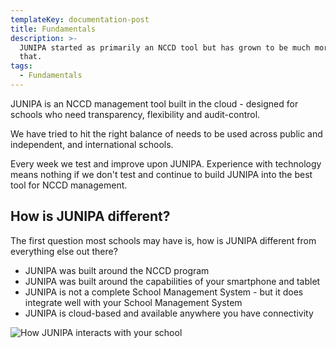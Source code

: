 ```yaml
---
templateKey: documentation-post
title: Fundamentals
description: >-
  JUNIPA started as primarily an NCCD tool but has grown to be much more than
  that.
tags:
  - Fundamentals
---
```

JUNIPA is an NCCD management tool built in the cloud - designed for schools who need transparency, flexibility and audit-control.

We have tried to hit the right balance of needs to be used across public and independent, and international schools. 

Every week we test and improve upon JUNIPA. Experience with technology means nothing if we don't test and continue to build JUNIPA into the best tool for NCCD management. 

## How is JUNIPA different?

The first question most schools may have is, how is JUNIPA different from everything else out there? 

* JUNIPA was built around the NCCD program
* JUNIPA was built around the capabilities of your smartphone and tablet
* JUNIPA is not a complete School Management System - but it does integrate well with your School Management System
* JUNIPA is cloud-based and available anywhere you have connectivity

![How JUNIPA interacts with your school ](/img/diagram-fundamentals.svg "How JUNIPA interacts with your school")
